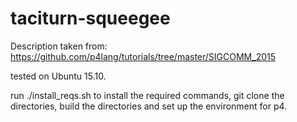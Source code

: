 # taciturn-squeegee
Description taken from: https://github.com/p4lang/tutorials/tree/master/SIGCOMM_2015

tested on Ubuntu 15.10.

run ./install_reqs.sh to install the required commands, git clone the directories, build the directories and set up the environment for p4.
